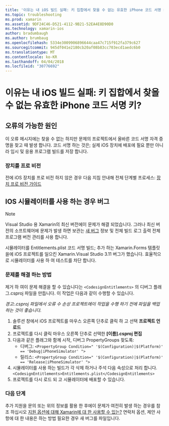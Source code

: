 ```yaml
---
title: '이유는 내 iOS 빌드 실패: 키 집합에서 찾을 수 없는 유효한 iPhone 코드 서명 키?'
ms.topic: troubleshooting
ms.prod: xamarin
ms.assetid: 9DF24C46-D521-4112-9B21-52EA4E8D90D0
ms.technology: xamarin-ios
author: bradumbaugh
ms.author: brumbaug
ms.openlocfilehash: 5334e3009906896644caa47c715f912fa379c627
ms.sourcegitcommit: 945df041e2180cb20af08b83cc703ecd1aedc6b0
ms.translationtype: MT
ms.contentlocale: ko-KR
ms.lasthandoff: 04/04/2018
ms.locfileid: "30776692"
---
```

# <a name="why-does-my-ios-build-fail-with-no-valid-iphone-code-signing-keys-found-in-keychain"></a>이유는 내 iOS 빌드 실패: 키 집합에서 찾을 수 없는 유효한 iPhone 코드 서명 키?

## <a name="cause-of-the-error"></a>오류의 가능한 원인
이 오류 메시지에는 찾을 수 없는 하지만 문제의 프로젝트에서 올바른 코드 서명 자격 증명을 찾고 때 발생 합니다. 코드 서명 하는 것은; 실제 iOS 장치에 배포에 필요 뿐만 아니라 임시 및 응용 프로그램 빌드를 저장 합니다. 


### <a name="provisioning-devices"></a>장치를 프로 비전
전에 iOS 장치를 프로 비전 하지 않은 경우 다음 지침 안내해 전체 단계별 프로세스: [장치 프로 비전 가이드](~/ios/get-started/installation/device-provisioning/index.md)


## <a name="bug-when-using-ios-simulator"></a>IOS 시뮬레이터를 사용 하는 경우 버그

> [!NOTE]
> Visual Studio 용 Xamarin의 최신 버전에이 문제가 해결 되었습니다. 그러나 최신 버전의 소프트웨어에 문제가 발생 하면 보관는 [새 버그](~/cross-platform/troubleshooting/questions/howto-file-bug.md) 정보 및 전체 빌드 로그 출력 전체 프로그램 버전 관리를 사용 합니다.


시뮬레이터를 Entitlements.plist 코드 서명 빌드; 추가 하는 Xamarin.Forms 템플릿을에 iOS 프로젝트를 일으킨 Xamarin.Visual Studio 3.11 버그가 했습니다. 효율적으로 시뮬레이터를 사용 하 여 테스트를 차단 합니다.

### <a name="how-to-fix"></a>문제를 해결 하는 방법
제거 하 여이 문제 해결을 할 수 있습니다는 `<CodesignEntitlements>` 의 디버그 플래그.csproj 파일을 만듭니다. 이 작업은 다음과 같이 수행할 수 있습니다.

*경고:.csproj 파일에서 오류 수 손상 프로젝트에이 작업을 수행 하기 전에 파일을 백업 하는 것이 좋습니다.*

1. 솔루션 창에서 iOS 프로젝트를 마우스 오른쪽 단추로 클릭 하 고 선택 **프로젝트 언로드**
2. 프로젝트를 다시 클릭 마우스 오른쪽 단추로 선택한 **[이름].csproj 편집**
3. 다음과 같은 플래그와 함께 시작, 디버그 PropertyGroups 찾도록:
   - 디버그: `<PropertyGroup Condition=" '$(Configuration)|$(Platform)' == 'Debug|iPhoneSimulator' ">`
   - 릴리스: `<PropertyGroup Condition=" '$(Configuration)|$(Platform)' == 'Release|iPhoneSimulator' ">`
4. 시뮬레이터를 사용 하는 빌드가 각 삭제 하거나 주석 다음 속성으로 처리 합니다. `<CodesignEntitlements>Entitlements.plist</CodesignEntitlements>`
5. 프로젝트를 다시 로드 되 고 시뮬레이터에 배포할 수 있습니다.

### <a name="next-steps"></a>다음 단계
추가 지원을 문의 또는 위의 정보를 활용 한 후에이 문제가 여전히 발생 하는 경우를 참조 하십시오 [지원 옵션에 대해 Xamarin에 대 한 사용할 수 있는?](~/cross-platform/troubleshooting/support-options.md) 연락처 옵션, 제안 사항에 대 한 내용은 하는 방법 필요한 경우 새 버그를 파일입니다. 

